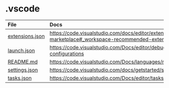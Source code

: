 # .vscode

| File | Docs |
| :- | :- |
|[extensions.json](extensions.json)|https://code.visualstudio.com/docs/editor/extension-marketplace#_workspace-recommended-extensions|
|[launch.json](launch.json)|https://code.visualstudio.com/Docs/editor/debugging#_launch-configurations|
|[README.md](README.json)|https://code.visualstudio.com/Docs/languages/markdown|
|[settings.json](settings.json)|https://code.visualstudio.com/docs/getstarted/settings#_settingsjson|
|[tasks.json](tasks.json)|https://code.visualstudio.com/Docs/editor/tasks|
